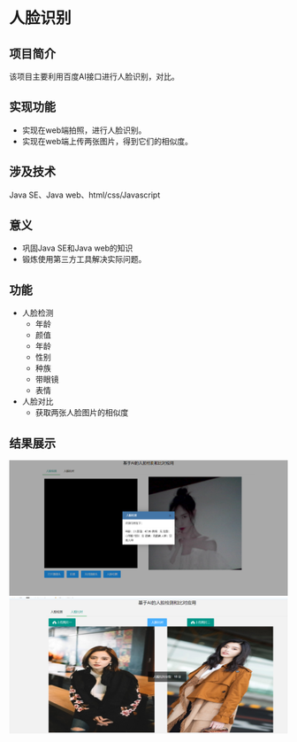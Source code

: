 # 人脸识别
## 项目简介
该项目主要利用百度AI接口进行人脸识别，对比。
## 实现功能
 + 实现在web端拍照，进行人脸识别。
 + 实现在web端上传两张图片，得到它们的相似度。
## 涉及技术
 Java SE、Java web、html/css/Javascript
## 意义
+ 巩固Java SE和Java web的知识
+ 锻炼使用第三方工具解决实际问题。
## 功能
+ 人脸检测
    + 年龄
    + 颜值
    + 年龄
    + 性别
    + 种族
    + 带眼镜
    + 表情
+ 人脸对比
    + 获取两张人脸图片的相似度
## 结果展示
![image](https://github.com/redodata/faceIdentification/raw/master/imageRes/res1.png)
![image](https://github.com/redodata/faceIdentification/raw/master/imageRes/res2.png)
